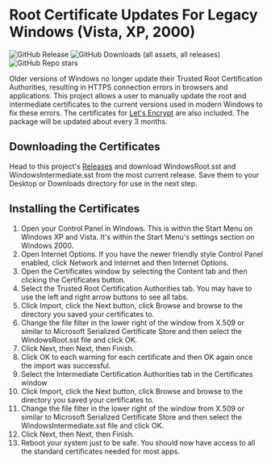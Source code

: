 # Root Certificate Updates For Legacy Windows (Vista, XP, 2000)

![GitHub Release](https://img.shields.io/github/v/release/JohnTHaller/RootCertificateUpdatesForLegacyWindows)
![GitHub Downloads (all assets, all releases)](https://img.shields.io/github/downloads/JohnTHaller/RootCertificateUpdatesForLegacyWindows/total)
![GitHub Repo stars](https://img.shields.io/github/stars/JohnTHaller/RootCertificateUpdatesForLegacyWindows)

Older versions of Windows no longer update their Trusted Root Certification Authorities, resulting in HTTPS connection errors in browsers and applications. This project allows a user to manually update the root and intermediate certificates to the current versions used in modern Windows to fix these errors. The certificates for [Let's Encrypt](https://letsencrypt.org/) are also included. The package will be updated about every 3 months.
## Downloading the Certificates
Head to this project's [Releases](https://github.com/JohnTHaller/RootCertificateUpdatesForLegacyWindows/releases) and download WindowsRoot.sst and WindowsIntermediate.sst from the most current release. Save them to your Desktop or Downloads directory for use in the next step.
## Installing the Certificates
1. Open your Control Panel in Windows. This is within the Start Menu on Windows XP and Vista. It's within the Start Menu's settings section on Windows 2000.
2. Open Internet Options. If you have the newer friendly style Control Panel enabled, click Network and Internet and then Internet Options.
3. Open the Certificates window by selecting the Content tab and then clicking the Certificates button.
4. Select the Trusted Root Certification Authorities tab. You may have to use the left and right arrow buttons to see all tabs.
5. Click Import, click the Next button, click Browse and browse to the directory you saved your certificates to.
6. Change the file filter in the lower right of the window from X.509 or similar to Microsoft Serialized Certificate Store and then select the WindowsRoot.sst file and click OK.
7. Click Next, then Next, then Finish.
8. Click OK to each warning for each certificate and then OK again once the import was successful.
9. Select the Intermediate Certification Authorities tab in the Certificates window
10. Click Import, click the Next button, click Browse and browse to the directory you saved your certificates to.
11. Change the file filter in the lower right of the window from X.509 or similar to Microsoft Serialized Certificate Store and then select the WindowsIntermediate.sst file and click OK.
12. Click Next, then Next, then Finish.
13. Reboot your system just to be safe.
You should now have access to all the standard certificates needed for most apps.
